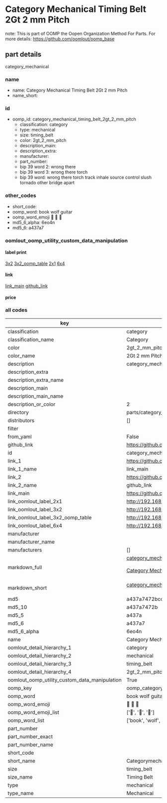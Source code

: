 # Category Mechanical Timing Belt 2Gt 2 mm Pitch  

note: This is part of OOMP the Oopen Organization Method For Parts. For more details: https://github.com/oomlout/oomp_base

##  part details



category_mechanical

### name
* name: Category Mechanical Timing Belt 2Gt 2 mm Pitch
* name_short: 
### id
* oomp_id: category_mechanical_timing_belt_2gt_2_mm_pitch
  * classification: category
  * type: mechanical
  * size: timing_belt
  * color: 2gt_2_mm_pitch
  * description_main: 
  * description_extra: 
  * manufacturer: 
  * part_number: 
  * bip 39 word 2: wrong there
  * bip 39 word 3: wrong there torch
  * bip 39 word: wrong there torch track inhale source control slush tornado other bridge apart

### other_codes
* short_code: 
* oomp_word: book wolf guitar
* oomp_word_emoji :book: :wolf: :guitar:
* md5_6_alpha: 6eo4n
* md5_6: a437a7






### oomlout_oomp_utility_custom_data_manipulation
#### label print
[3x2](http://192.168.1.245:1112/?label=oomp%206eo4n)
[3x2_oomp_table](http://192.168.1.107:1112/?label=oomp%206eo4n)
[2x1](http://192.168.1.242:1112/?label=oomp%206eo4n)
[6x4](http://192.168.1.55:1112/?label=oomp%206eo4n)    

#### link

[link_main](https://github.com/oomlout/oomlout_oomp_current_version_messy/tree/main/parts/category_mechanical_timing_belt_2gt_2_mm_pitch) [github_link](https://github.com/oomlout/oomlout_oomp_part_src/tree/main/parts/category_mechanical_timing_belt_2gt_2_mm_pitch)                             

#### price







### all codes 
| key | value |  
| --- | --- |  
| classification | category |  
| classification_name | Category |  
| color | 2gt_2_mm_pitch |  
| color_name | 2Gt 2 mm Pitch |  
| description | category_mechanical |  
| description_extra |  |  
| description_extra_name |  |  
| description_main |  |  
| description_main_name |  |  
| description_or_color | 2  |  
| directory | parts/category_mechanical_timing_belt_2gt_2_mm_pitch |  
| distributors | [] |  
| filter |  |  
| from_yaml | False |  
| github_link | https://github.com/oomlout/oomlout_oomp_part_src/tree/main/parts/category_mechanical_timing_belt_2gt_2_mm_pitch |  
| id | category_mechanical_timing_belt_2gt_2_mm_pitch |  
| link_1 | https://github.com/oomlout/oomlout_oomp_current_version_messy/tree/main/parts/category_mechanical_timing_belt_2gt_2_mm_pitch |  
| link_1_name | link_main |  
| link_2 | https://github.com/oomlout/oomlout_oomp_part_src/tree/main/parts/category_mechanical_timing_belt_2gt_2_mm_pitch |  
| link_2_name | github_link |  
| link_main | https://github.com/oomlout/oomlout_oomp_current_version_messy/tree/main/parts/category_mechanical_timing_belt_2gt_2_mm_pitch |  
| link_oomlout_label_2x1 | http://192.168.1.242:1112/?label=oomp%206eo4n |  
| link_oomlout_label_3x2 | http://192.168.1.245:1112/?label=oomp%206eo4n |  
| link_oomlout_label_3x2_oomp_table | http://192.168.1.107:1112/?label=oomp%206eo4n |  
| link_oomlout_label_6x4 | http://192.168.1.55:1112/?label=oomp%206eo4n |  
| manufacturer |  |  
| manufacturer_name |  |  
| manufacturers | [] |  
| markdown_full | [category_mechanical_timing_belt_2gt_2_mm_pitch](https://github.com/oomlout/oomlout_oomp_current_version_messy/tree/main/parts/category_mechanical_timing_belt_2gt_2_mm_pitch)<br>[](https://github.com/oomlout/oomlout_oomp_current_version_messy/tree/main/parts/category_mechanical_timing_belt_2gt_2_mm_pitch)<br>[Category Mechanical Timing Belt 2Gt 2 Mm Pitch](https://github.com/oomlout/oomlout_oomp_current_version_messy/tree/main/parts/category_mechanical_timing_belt_2gt_2_mm_pitch)<br><br> |  
| markdown_short | [category_mechanical_timing_belt_2gt_2_mm_pitch](https://github.com/oomlout/oomlout_oomp_current_version_messy/tree/main/parts/category_mechanical_timing_belt_2gt_2_mm_pitch)<br><br> |  
| md5 | a437a7472bcc45ef4039de69cab81ff5 |  
| md5_10 | a437a7472b |  
| md5_5 | a437a |  
| md5_6 | a437a7 |  
| md5_6_alpha | 6eo4n |  
| name | Category Mechanical Timing Belt 2Gt 2 mm Pitch |  
| oomlout_detail_hierarchy_1 | category |  
| oomlout_detail_hierarchy_2 | mechanical |  
| oomlout_detail_hierarchy_3 | timing_belt |  
| oomlout_detail_hierarchy_4 | 2gt_2_mm_pitch |  
| oomlout_oomp_utility_custom_data_manipulation | True |  
| oomp_key | oomp_category_mechanical_timing_belt_2gt_2_mm_pitch |  
| oomp_word | book wolf guitar |  
| oomp_word_emoji | :book: :wolf: :guitar: |  
| oomp_word_emoji_list | [':book:', ':wolf:', ':guitar:'] |  
| oomp_word_list | ['book', 'wolf', 'guitar'] |  
| part_number |  |  
| part_number_exact |  |  
| part_number_name |  |  
| short_code |  |  
| short_name | Categorymechanical |  
| size | timing_belt |  
| size_name | Timing Belt |  
| type | mechanical |  
| type_name | Mechanical |  
